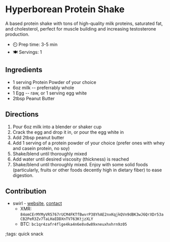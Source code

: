 # Hyperborean Protein Shake

A based protein shake with tons of high-quality milk proteins, saturated fat, and cholesterol, perfect for muscle building and increasing testosterone production.

- ⏲️ Prep time: 3-5 min
- 🍽️ Servings: 1

## Ingredients

- 1 serving Protein Powder of your choice
- 6oz milk -- preferrably whole
- 1 Egg -- raw, or 1 serving egg white
- 2tbsp Peanut Butter

## Directions

1. Pour 6oz milk into a blender or shaker cup
2. Crack the egg and drop it in, or pour the egg white in
3. Add 2tbsp peanut butter
4. Add 1 serving of a protein powder of your choice (prefer ones with whey and casein protein, no soy)
5. Shake/blend until thoroughly mixed
6. Add water until desired viscosity (thickness) is reached
7. Shake/blend until thoroughly mixed. Enjoy with some solid foods (particularly, fruits or other foods decently high in dietary fiber) to ease digestion.

## Contribution

- swirl - [website](https://swurl.xyz), [contact](https://swurl.xyz/contact.html)
  * XMR: `84omCErMYMyVR5767rUCM4FKTfBwvrP38YhAE2nxKqjkQVn9dBK3wJ6QrXDr53aCB2PeR3Zv7TaLHaEDDXnTV763KtjzXLY`
  * BTC: `bc1qr4zafr4flge4ka4n6e8vdw89xneuxhxhrn9z05`

;tags: quick snack
